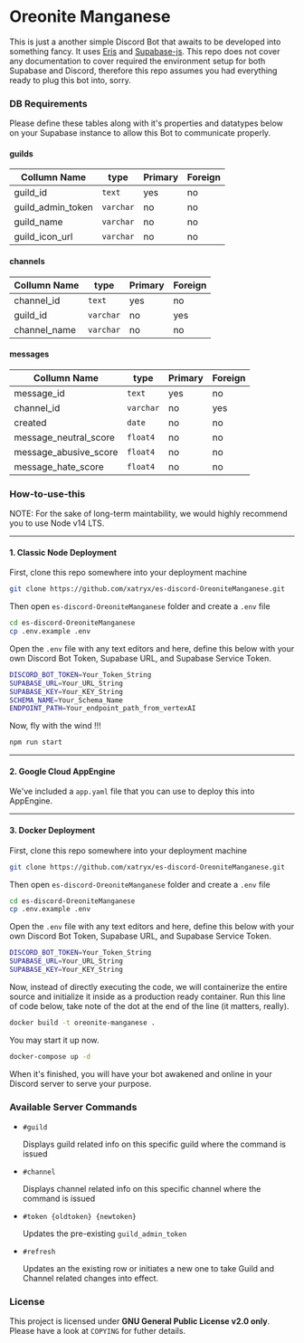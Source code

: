 # Oreonite Manganese
This is just a another simple Discord Bot that awaits to be developed into something fancy. It uses [Eris](https://github.com/abalabahaha/eris) and [Supabase-js](https://github.com/supabase/supabase-js). This repo does not cover any documentation to cover required the environment setup for both Supabase and Discord, therefore this repo assumes you had everything ready to plug this bot into, sorry.

### DB Requirements

Please define these tables along with it's properties and datatypes below on your Supabase instance to allow this Bot to communicate properly.

#### guilds
| Collumn Name | type | Primary | Foreign |
|-|-|-|-|
| guild_id | `text` | yes | no |
| guild_admin_token | `varchar` | no | no |
| guild_name | `varchar` | no | no |
| guild_icon_url | `varchar` | no | no |

#### channels
| Collumn Name | type | Primary | Foreign |
|-|-|-|-|
| channel_id | `text` | yes | no |
| guild_id | `varchar` | no | yes |
| channel_name | `varchar` | no | no |

#### messages
| Collumn Name | type | Primary | Foreign |
|-|-|-|-|
| message_id | `text` | yes | no |
| channel_id | `varchar` | no | yes |
| created | `date` | no | no |
| message_neutral_score | `float4` | no | no |
| message_abusive_score | `float4` | no | no |
| message_hate_score | `float4` | no | no |

### How-to-use-this

NOTE: For the sake of long-term maintability, we would highly recommend you to use Node v14 LTS.

-----

#### 1. Classic Node Deployment

First, clone this repo somewhere into your deployment machine

```bash
git clone https://github.com/xatryx/es-discord-OreoniteManganese.git
```

Then open `es-discord-OreoniteManganese` folder and create a `.env` file
```bash
cd es-discord-OreoniteManganese
cp .env.example .env
```

Open the `.env` file with any text editors and here, define this below with your own Discord Bot Token, Supabase URL, and Supabase Service Token.
```bash
DISCORD_BOT_TOKEN=Your_Token_String
SUPABASE_URL=Your_URL_String
SUPABASE_KEY=Your_KEY_String
SCHEMA_NAME=Your_Schema_Name
ENDPOINT_PATH=Your_endpoint_path_from_vertexAI
```

Now, fly with the wind !!!
```bash
npm run start
```

-----

#### 2. Google Cloud AppEngine

We've included a `app.yaml` file that you can use to deploy this into AppEngine.

-----

#### 3. Docker Deployment

First, clone this repo somewhere into your deployment machine

```bash
git clone https://github.com/xatryx/es-discord-OreoniteManganese.git
```

Then open `es-discord-OreoniteManganese` folder and create a `.env` file
```bash
cd es-discord-OreoniteManganese
cp .env.example .env
```

Open the `.env` file with any text editors and here, define this below with your own Discord Bot Token, Supabase URL, and Supabase Service Token.
```bash
DISCORD_BOT_TOKEN=Your_Token_String
SUPABASE_URL=Your_URL_String
SUPABASE_KEY=Your_KEY_String
```

Now, instead of directly executing the code, we will containerize the entire source and initialize it inside as a production ready container. Run this line of code below, take note of the dot at the end of the line (it matters, really).

```bash
docker build -t oreonite-manganese .
```

You may start it up now.

```bash
docker-compose up -d
```

When it's finished, you will have your bot awakened and online in your Discord server to serve your purpose.

### Available Server Commands

* `#guild`

    Displays guild related info on this specific guild where the command is issued

* `#channel`

    Displays channel related info on this specific channel where the command is issued

* `#token {oldtoken} {newtoken}`

    Updates the pre-existing `guild_admin_token`

* `#refresh`

    Updates an the existing row or initiates a new one to take Guild and Channel related changes into effect.

### License
This project is licensed under **GNU General Public License v2.0 only**. Please have a look at `COPYING` for futher details.